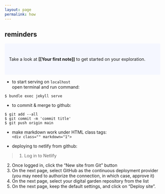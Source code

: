```yaml
---
layout: page
permalink: how
---
```


## reminders

<p style="padding: 3em 1em; background: #f5f7ff; border-radius: 4px;">
  Take a look at <span style="font-weight: bold">[[Your first note]]</span> to get started on your exploration.
</p>

- to start serving on `localhost` <br />
open terminal and run command:
```
$ bundle exec jekyll serve
```

- to commit & merge to github:
```
$ git add --all
$ git commit -m 'commit title'
$ git push origin main
```

- make markdown work under HTML class tags: <br />
``<div class="" markdown="1">``

- deploying to netlify from github:

> 1. Log in to Netlify
2. Once logged in, click the “New site from Git” button
3. On the next page, select GitHub as the continuous deployment provider (you may need to authorize the connection, in which case, approve it)
4. On the next page, select your digital garden repository from the list
5. On the next page, keep the default settings, and click on “Deploy site”.